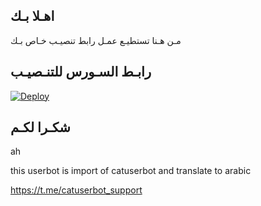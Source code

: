 ## اهـلا بـك
مـن هـنا تستطيـع عمـل رابط تنصيـب خـاص بـك

## رابـط السـورس للتنـصيـب

[![Deploy](https://www.herokucdn.com/deploy/button.svg)](https://heroku.com/deploy?template=https://github.com/ahmed42543/jmthon)

## شكـرا لكـم 
ah

this userbot is import of catuserbot and translate to arabic

https://t.me/catuserbot_support
